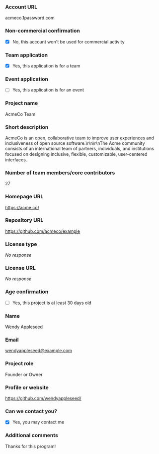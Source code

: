 ### Account URL

acmeco.1password.com

### Non-commercial confirmation

- [X] No, this account won't be used for commercial activity

### Team application

- [X] Yes, this application is for a team

### Event application

- [ ] Yes, this application is for an event

### Project name

AcmeCo Team

### Short description

AcmeCo is an open, collaborative team to improve user experiences and inclusiveness of open source software.\r\n\r\nThe Acme community consists of an international team of partners, individuals, and institutions focused on designing inclusive, ﬂexible, customizable, user-centered interfaces.

### Number of team members/core contributors

27

### Homepage URL

https://acme.co/

### Repository URL

https://github.com/acmeco/example

### License type

_No response_

### License URL

_No response_

### Age confirmation

- [ ] Yes, this project is at least 30 days old

### Name

Wendy Appleseed

### Email

wendyappleseed@example.com

### Project role

Founder or Owner

### Profile or website

https://github.com/wendyappleseed/

### Can we contact you?

- [X] Yes, you may contact me

### Additional comments

Thanks for this program!
